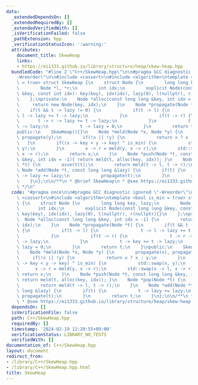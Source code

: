 ```yaml
---
data:
  _extendedDependsOn: []
  _extendedRequiredBy: []
  _extendedVerifiedWith: []
  _isVerificationFailed: false
  _pathExtension: hpp
  _verificationStatusIcon: ':warning:'
  attributes:
    document_title: SkewHeap
    links:
    - https://ei1333.github.io/library/structure/heap/skew-heap.hpp
  bundledCode: "#line 2 \"C++/SkewHeap.hpp\"\n\n#pragma GCC diagnostic ignored \"\
    -Wreorder\"\n\n#include <cassert>\n#include <algorithm>\ntemplate <bool is_min\
    \ = true> struct SkewHeap {\n    struct Node {\n        long long key, lazy;\n\
    \        Node *l, *r;\n        int idx;\n        explicit Node(const long long\
    \ &key, const int idx): key(key), idx(idx), lazy(0), l(nullptr), r(nullptr){}\n\
    \    };\nprivate:\n    Node *alloc(const long long &key, int idx = -1) {\n   \
    \     return new Node(key, idx);\n    }\n    Node *propagate(Node *t) {\n    \
    \    if(t && t -> lazy != 0) {\n            if(t -> l) {\n                t ->\
    \ l -> lazy += t -> lazy;\n            }\n            if(t -> r) {\n         \
    \       t -> r -> lazy += t -> lazy;\n            }\n            t -> key += t\
    \ -> lazy;\n            t -> lazy = 0;\n        }\n        return t;\n    }\n\
    public:\n    SkewHeap(){}\n    Node *meld(Node *x, Node *y) {\n        propagate(x),\
    \ propagate(y);\n        if(!x || !y) {\n            return x ? x : y;\n     \
    \   }\n        if((x -> key < y -> key) ^ is_min) {\n            std::swap(x,\
    \ y);\n        }\n        x -> r = meld(y, x -> r);\n        std::swap(x -> l,\
    \ x -> r);\n        return x;\n    }\n    Node *push(Node *t, const long long\
    \ &key, int idx = -1){ return meld(t, alloc(key, idx)); }\n    Node *pop(Node\
    \ *t) {\n        assert(t);\n        return meld(t -> l, t -> r);\n    }\n   \
    \ Node *add(Node *t, const long long &lazy) {\n        if(t) {\n            t\
    \ -> lazy += lazy;\n            propagate(t);\n        }\n        return t;\n\
    \    }\n};\n\n/**\n * @brief SkewHeap\n * @see https://ei1333.github.io/library/structure/heap/skew-heap.hpp\n\
    \ */\n"
  code: "#pragma once\n\n#pragma GCC diagnostic ignored \"-Wreorder\"\n\n#include\
    \ <cassert>\n#include <algorithm>\ntemplate <bool is_min = true> struct SkewHeap\
    \ {\n    struct Node {\n        long long key, lazy;\n        Node *l, *r;\n \
    \       int idx;\n        explicit Node(const long long &key, const int idx):\
    \ key(key), idx(idx), lazy(0), l(nullptr), r(nullptr){}\n    };\nprivate:\n  \
    \  Node *alloc(const long long &key, int idx = -1) {\n        return new Node(key,\
    \ idx);\n    }\n    Node *propagate(Node *t) {\n        if(t && t -> lazy != 0)\
    \ {\n            if(t -> l) {\n                t -> l -> lazy += t -> lazy;\n\
    \            }\n            if(t -> r) {\n                t -> r -> lazy += t\
    \ -> lazy;\n            }\n            t -> key += t -> lazy;\n            t ->\
    \ lazy = 0;\n        }\n        return t;\n    }\npublic:\n    SkewHeap(){}\n\
    \    Node *meld(Node *x, Node *y) {\n        propagate(x), propagate(y);\n   \
    \     if(!x || !y) {\n            return x ? x : y;\n        }\n        if((x\
    \ -> key < y -> key) ^ is_min) {\n            std::swap(x, y);\n        }\n  \
    \      x -> r = meld(y, x -> r);\n        std::swap(x -> l, x -> r);\n       \
    \ return x;\n    }\n    Node *push(Node *t, const long long &key, int idx = -1){\
    \ return meld(t, alloc(key, idx)); }\n    Node *pop(Node *t) {\n        assert(t);\n\
    \        return meld(t -> l, t -> r);\n    }\n    Node *add(Node *t, const long\
    \ long &lazy) {\n        if(t) {\n            t -> lazy += lazy;\n           \
    \ propagate(t);\n        }\n        return t;\n    }\n};\n\n/**\n * @brief SkewHeap\n\
    \ * @see https://ei1333.github.io/library/structure/heap/skew-heap.hpp\n */"
  dependsOn: []
  isVerificationFile: false
  path: C++/SkewHeap.hpp
  requiredBy: []
  timestamp: '2024-02-19 12:20:55+09:00'
  verificationStatus: LIBRARY_NO_TESTS
  verifiedWith: []
documentation_of: C++/SkewHeap.hpp
layout: document
redirect_from:
- /library/C++/SkewHeap.hpp
- /library/C++/SkewHeap.hpp.html
title: SkewHeap
---
```

